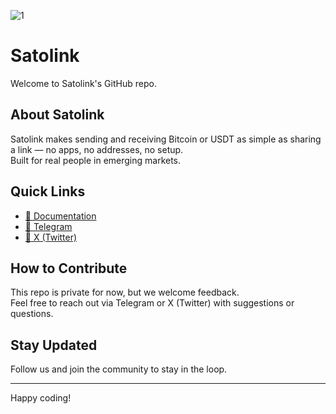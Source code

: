 ![1](https://github.com/user-attachments/assets/db9d88c6-187d-49e6-9d90-278add43f693)

# Satolink 

Welcome to Satolink's GitHub repo.

## About Satolink  
Satolink makes sending and receiving Bitcoin or USDT as simple as sharing a link — no apps, no addresses, no setup.  
Built for real people in emerging markets.

## Quick Links  
- [📖 Documentation](https://satolink.gitbook.io/satolink/)  
- [💬 Telegram](https://t.me/satolink)  
- [🔗 X (Twitter)](https://twitter.com/satolink)

## How to Contribute  
This repo is private for now, but we welcome feedback.  
Feel free to reach out via Telegram or X (Twitter) with suggestions or questions.

## Stay Updated  
Follow us and join the community to stay in the loop.

---
Happy coding!
